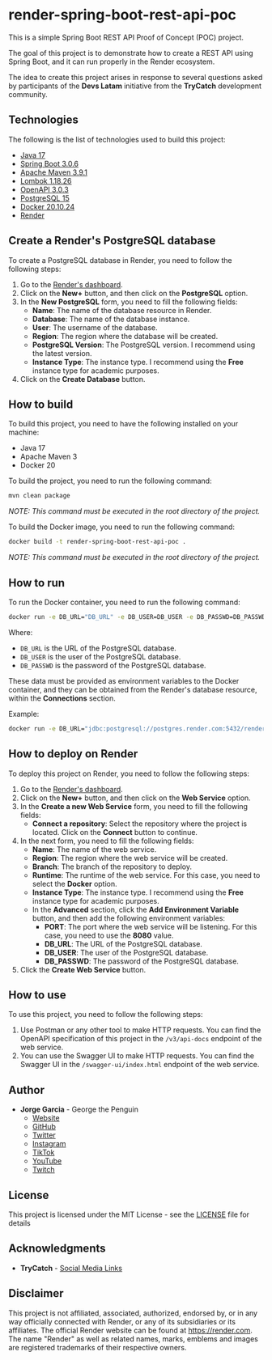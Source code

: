 # render-spring-boot-rest-api-poc

This is a simple Spring Boot REST API Proof of Concept (POC) project.

The goal of this project is to demonstrate how to create a REST API using Spring Boot, and it can run properly in the 
Render ecosystem.

The idea to create this project arises in response to several questions asked by participants of the **Devs Latam** 
initiative from the **TryCatch** development community.

## Technologies

The following is the list of technologies used to build this project:

- [Java 17](https://openjdk.org/projects/jdk/17/)
- [Spring Boot 3.0.6](https://spring.io/)
- [Apache Maven 3.9.1](https://maven.apache.org/)
- [Lombok 1.18.26](https://projectlombok.org/)
- [OpenAPI 3.0.3](https://www.openapis.org/)
- [PostgreSQL 15](https://www.postgresql.org/)
- [Docker 20.10.24](https://www.docker.com/)
- [Render](https://render.com/)

## Create a Render's PostgreSQL database

To create a PostgreSQL database in Render, you need to follow the following steps:

1. Go to the [Render's dashboard](https://dashboard.render.com/).
2. Click on the **New+** button, and then click on the **PostgreSQL** option.
3. In the **New PostgreSQL** form, you need to fill the following fields:
   - **Name**: The name of the database resource in Render.
   - **Database**: The name of the database instance.
   - **User**: The username of the database.
   - **Region**: The region where the database will be created.
   - **PostgreSQL Version**: The PostgreSQL version. I recommend using the latest version.
   - **Instance Type**: The instance type. I recommend using the **Free** instance type for academic purposes.
4. Click on the **Create Database** button.

## How to build

To build this project, you need to have the following installed on your machine:

- Java 17
- Apache Maven 3
- Docker 20

To build the project, you need to run the following command:

```bash
mvn clean package
```

_NOTE: This command must be executed in the root directory of the project._

To build the Docker image, you need to run the following command:

```bash
docker build -t render-spring-boot-rest-api-poc .
```

_NOTE: This command must be executed in the root directory of the project._

## How to run

To run the Docker container, you need to run the following command:

```bash
docker run -e DB_URL="DB_URL" -e DB_USER=DB_USER -e DB_PASSWD=DB_PASSWD -p 8080:8080 render-spring-boot-rest-api-poc
```

Where:
- `DB_URL` is the URL of the PostgreSQL database.
- `DB_USER` is the user of the PostgreSQL database.
- `DB_PASSWD` is the password of the PostgreSQL database.

These data must be provided as environment variables to the Docker container, and they can be obtained from the 
Render's database resource, within the **Connections** section.

Example:

```bash
docker run -e DB_URL="jdbc:postgresql://postgres.render.com:5432/render-spring-boot-rest-api-poc" -e DB_USER=postgres -e DB_PASSWD=postgres -p 8080:8080 render-spring-boot-rest-api-poc
```

## How to deploy on Render

To deploy this project on Render, you need to follow the following steps:

1. Go to the [Render's dashboard](https://dashboard.render.com/).
2. Click on the **New+** button, and then click on the **Web Service** option.
3. In the **Create a new Web Service** form, you need to fill the following fields:
   - **Connect a repository**: Select the repository where the project is located. Click on the **Connect** button to continue.
4. In the next form, you need to fill the following fields:
   - **Name**: The name of the web service.
   - **Region**: The region where the web service will be created.
   - **Branch**: The branch of the repository to deploy.
   - **Runtime**: The runtime of the web service. For this case, you need to select the **Docker** option.
   - **Instance Type**: The instance type. I recommend using the **Free** instance type for academic purposes.
   - In the **Advanced** section, click the **Add Environment Variable** button, and then add the following environment variables:
     - **PORT**: The port where the web service will be listening. For this case, you need to use the **8080** value. 
     - **DB_URL**: The URL of the PostgreSQL database.
     - **DB_USER**: The user of the PostgreSQL database.
     - **DB_PASSWD**: The password of the PostgreSQL database.
5. Click the **Create Web Service** button.

## How to use

To use this project, you need to follow the following steps:

1. Use Postman or any other tool to make HTTP requests. You can find the OpenAPI specification of this project in the 
   `/v3/api-docs` endpoint of the web service.
2. You can use the Swagger UI to make HTTP requests. You can find the Swagger UI in the `/swagger-ui/index.html` endpoint of 
   the web service.

## Author

- **Jorge Garcia** - George the Penguin
  - [Website](https://georgethepenguin.dev/)
  - [GitHub](https://github.com/george-the-penguin)
  - [Twitter](https://twitter.com/mrgeorgepenguin)
  - [Instagram](https://www.instagram.com/mrgeorgepenguin/)
  - [TikTok](https://www.tiktok.com/@george_the_penguin)
  - [YouTube](https://www.youtube.com/@GeorgeThePenguin)
  - [Twitch](https://www.twitch.tv/george_the_penguin)

## License

This project is licensed under the MIT License - see the [LICENSE](LICENSE.md) file for details

## Acknowledgments

- **TryCatch** - [Social Media Links](https://linktr.ee/trycatch.tv)

## Disclaimer

This project is not affiliated, associated, authorized, endorsed by, or in any way officially connected with Render, 
or any of its subsidiaries or its affiliates. The official Render website can be found at https://render.com. 
The name "Render" as well as related names, marks, emblems and images are registered trademarks 
of their respective owners.
